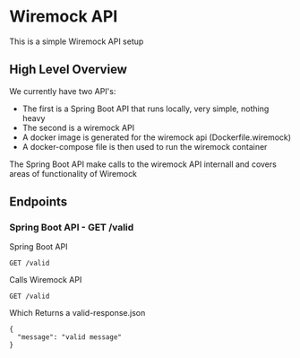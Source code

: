 # Wiremock API

This is a simple Wiremock API setup

## High Level Overview
We currently have two API's:
 - The first is a Spring Boot API that runs locally, very simple, nothing heavy
 - The second is a wiremock API
  - A docker image is generated for the wiremock api (Dockerfile.wiremock)
  - A docker-compose file is then used to run the wiremock container

The Spring Boot API make calls to the wiremock API internall and covers areas of functionality of Wiremock

## Endpoints

### Spring Boot API - GET /valid

Spring Boot API

```
GET /valid
```

Calls Wiremock API
```
GET /valid
```

Which Returns a valid-response.json
```
{
  "message": "valid message"
}
```
